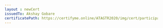 ```yaml
--- 
layout : newCert 
issuedTo: Akshay Gobare 
certificatePath: https://certifyme.online/ATAGTR2020/img/cert/participant/AkshayGobare_b6e50.png
--- 
```

